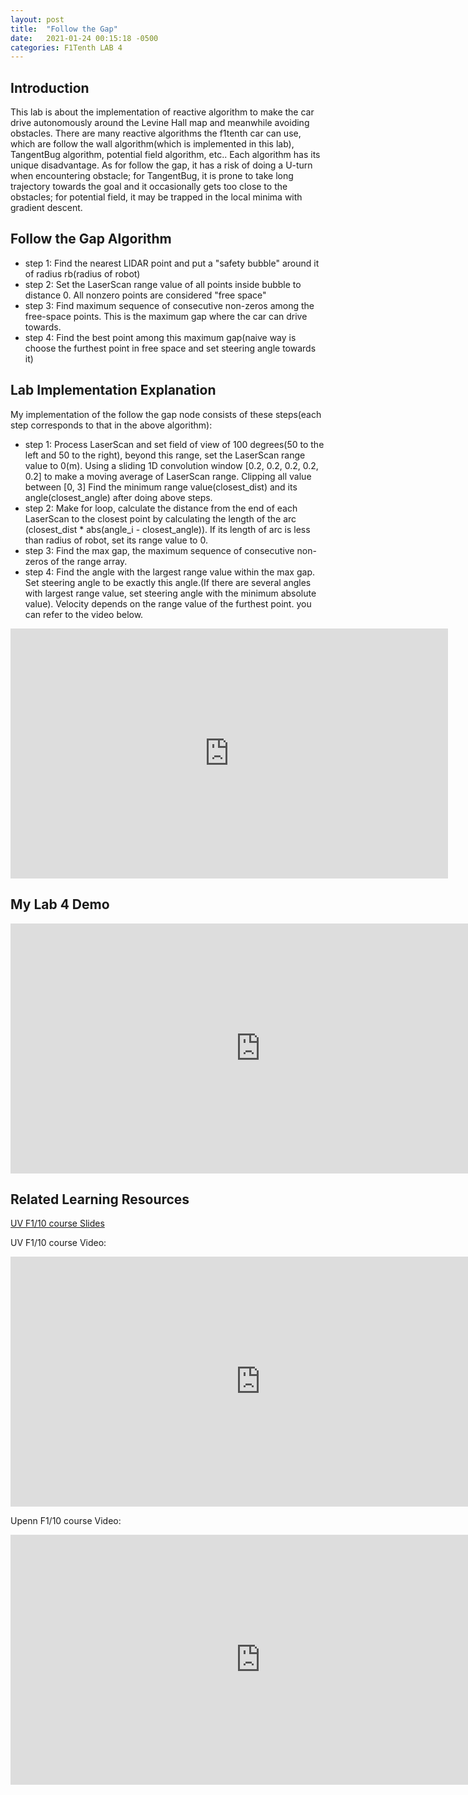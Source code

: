 ```yaml
---
layout: post
title:  "Follow the Gap"
date:   2021-01-24 00:15:18 -0500
categories: F1Tenth LAB 4
---
```

## Introduction

This lab is about the implementation of reactive algorithm to make the car drive autonomously around the Levine Hall map and meanwhile avoiding obstacles. There are many reactive algorithms the f1tenth car can use, which are follow the wall algorithm(which is implemented in this lab), TangentBug algorithm, potential field algorithm, etc.. Each algorithm has its unique disadvantage. As for follow the gap, it has a risk of doing a U-turn when encountering obstacle; for TangentBug, it is prone to take long trajectory towards the goal and it occasionally gets too close to the obstacles; for potential field, it may be trapped in the local minima with gradient descent.

## Follow the Gap Algorithm
* step 1:
  Find the nearest LIDAR point and put a "safety bubble" around it of radius rb(radius of robot)
* step 2:
  Set the LaserScan range value of all points inside bubble to distance 0. All nonzero points are considered "free space"
* step 3:
  Find maximum sequence of consecutive non-zeros among the free-space points. This is the maximum gap where the car can drive towards.
* step 4:
  Find the best point among this maximum gap(naive way is choose the furthest point in free space and set steering angle towards it)

## Lab Implementation Explanation 

My implementation of the follow the gap node consists of these steps(each step corresponds to that in the above algorithm):

* step 1:
  Process LaserScan and set field of view of 100 degrees(50 to the left and 50 to the right), beyond this range, set the LaserScan range value to 0(m).
  Using a sliding 1D convolution window [0.2, 0.2, 0.2, 0.2, 0.2] to make a moving average of LaserScan range.
  Clipping all value between [0, 3]
  Find the minimum range value(closest_dist) and its angle(closest_angle) after doing above steps.  
* step 2:
  Make for loop, calculate the distance from the end of each LaserScan to the closest point by calculating the length of the arc (closest_dist * abs(angle_i - closest_angle)). If its length of arc is less than radius of robot, set its range value to 0.
* step 3:
  Find the max gap, the maximum sequence of consecutive non-zeros of the range array. 
* step 4:
  Find the angle with the largest range value within the max gap. Set steering angle to be exactly this angle.(If there are several angles with largest range value, set steering angle with the minimum absolute value).
  Velocity depends on the range value of the furthest point. you can refer to the video below.

<iframe width="700" height="400" src="https://www.youtube.com/embed/ctTJHueaTcY" frameborder="0" allow="accelerometer; autoplay; clipboard-write; encrypted-media; gyroscope; picture-in-picture" allowfullscreen></iframe>

## My Lab 4 Demo

<iframe width="800" height="400" src="https://www.youtube.com/embed/4HOsg2SRabw" frameborder="0" allow="accelerometer; autoplay; clipboard-write; encrypted-media; gyroscope; picture-in-picture" allowfullscreen></iframe>

## Related Learning Resources
[UV F1/10 course Slides](https://linklab-uva.github.io/autonomousracing/assets/files/Wall_Following.pdf)

UV F1/10 course Video: 
<iframe width="800" height="400" src="https://www.youtube.com/embed/AywLjJTPRGQ" frameborder="0" allow="accelerometer; autoplay; clipboard-write; encrypted-media; gyroscope; picture-in-picture" allowfullscreen></iframe>

Upenn F1/10 course Video: 
<iframe width="800" height="400" src="https://www.youtube.com/embed/7VLYP-z9hTw" frameborder="0" allow="accelerometer; autoplay; clipboard-write; encrypted-media; gyroscope; picture-in-picture" allowfullscreen></iframe>

